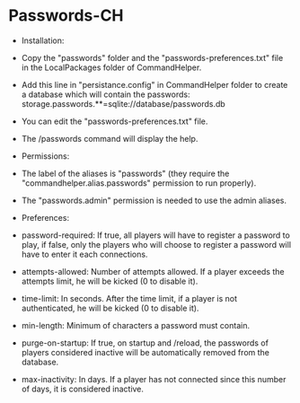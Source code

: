 Passwords-CH
============


- Installation:

 - Copy the "passwords" folder and the "passwords-preferences.txt" file in the LocalPackages folder of CommandHelper.

 - Add this line in "persistance.config" in CommandHelper folder to create a database which will contain the passwords: storage.passwords.**=sqlite://database/passwords.db

 - You can edit the "passwords-preferences.txt" file.

 - The /passwords command will display the help.


- Permissions:

 - The label of the aliases is "passwords" (they require the "commandhelper.alias.passwords" permission to run properly).

 - The "passwords.admin" permission is needed to use the admin aliases.


- Preferences:

 - password-required: If true, all players will have to register a password to play, if false, only the players who will choose to register a password will have to enter it each connections.

 - attempts-allowed: Number of attempts allowed. If a player exceeds the attempts limit, he will be kicked (0 to disable it).

 - time-limit: In seconds. After the time limit, if a player is not authenticated, he will be kicked (0 to disable it).

 - min-length: Minimum of characters a password must contain.

 - purge-on-startup: If true, on startup and /reload, the passwords of players considered inactive will be automatically removed from the database.

 - max-inactivity: In days. If a player has not connected since this number of days, it is considered inactive.
